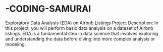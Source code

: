 # -CODING-SAMURAI

Exploratory Data Analysis (EDA) on Airbnb Listings  Project Description: In this project, you will perform basic data analysis on a dataset of  Airbnb listings. EDA is a fundamental step in data science that involves exploring and  understanding the data before diving into more complex analysis or modeling.

